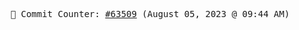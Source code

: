 <p align="center">
    <samp>
        📮 Commit Counter: <a href="https://github.com/Javascript-void0/Javascript-void0/commits/main">#63509</a> (August 05, 2023 @ 09:44 AM)
    </samp>
</p>